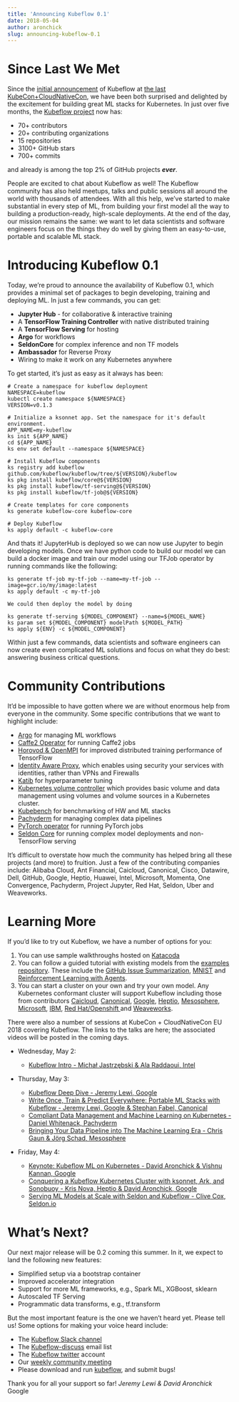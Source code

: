 ```yaml
---
title: 'Announcing Kubeflow 0.1'
date: 2018-05-04
author: aronchick
slug: announcing-kubeflow-0.1
---
```


# Since Last We Met

Since the [initial announcement](https://kubernetes.io/blog/2017/12/introducing-kubeflow-composable) of Kubeflow at [the last KubeCon+CloudNativeCon](https://kccncna17.sched.com/event/CU5v/hot-dogs-or-not-at-scale-with-kubernetes-i-vish-kannan-david-aronchick-google), we have been both surprised and delighted by the excitement for building great ML stacks for Kubernetes. In just over five months, the [Kubeflow project](https://github.com/kubeflow) now has:

* 70+ contributors 
* 20+ contributing organizations
* 15 repositories
* 3100+ GitHub stars
* 700+ commits 

and already is among the top 2% of GitHub projects **_ever_**.

People are excited to chat about Kubeflow as well! The Kubeflow community has also held meetups, talks and public sessions all around the world with thousands of attendees. With all this help, we’ve started to make substantial in every step of ML, from building your first model all the way to building a production-ready, high-scale deployments. At the end of the day, our mission remains the same: we want to let data scientists and software engineers focus on the things they do well by giving them an easy-to-use, portable and scalable ML stack. 

# Introducing Kubeflow 0.1

Today, we’re proud to announce the availability of Kubeflow 0.1, which provides a minimal set of packages to begin developing, training and deploying ML. In just a few commands, you can get:

* **Jupyter Hub** - for collaborative & interactive training
* A **TensorFlow Training Controller** with native distributed training
* A **TensorFlow Serving** for hosting
* **Argo** for workflows
* **SeldonCore** for complex inference and non TF models
* **Ambassador** for Reverse Proxy 
* Wiring to make it work on any Kubernetes anywhere

To get started, it’s just as easy as it always has been:

```
# Create a namespace for kubeflow deployment
NAMESPACE=kubeflow
kubectl create namespace ${NAMESPACE}
VERSION=v0.1.3

# Initialize a ksonnet app. Set the namespace for it's default environment.
APP_NAME=my-kubeflow
ks init ${APP_NAME}
cd ${APP_NAME}
ks env set default --namespace ${NAMESPACE}

# Install Kubeflow components
ks registry add kubeflow github.com/kubeflow/kubeflow/tree/${VERSION}/kubeflow
ks pkg install kubeflow/core@${VERSION}
ks pkg install kubeflow/tf-serving@${VERSION}
ks pkg install kubeflow/tf-job@${VERSION}

# Create templates for core components
ks generate kubeflow-core kubeflow-core

# Deploy Kubeflow
ks apply default -c kubeflow-core
```

And thats it! JupyterHub is deployed so we can now use Jupyter to begin developing models. Once we have python code to build our model we can build a docker image and train our model using our TFJob operator by running commands like the following: 
```
ks generate tf-job my-tf-job --name=my-tf-job --image=gcr.io/my/image:latest
ks apply default -c my-tf-job

We could then deploy the model by doing

ks generate tf-serving ${MODEL_COMPONENT} --name=${MODEL_NAME}
ks param set ${MODEL_COMPONENT} modelPath ${MODEL_PATH}
ks apply ${ENV} -c ${MODEL_COMPONENT}
```

Within just a few commands, data scientists and software engineers can now create even complicated ML solutions and focus on what they do best: answering business critical questions.

# Community Contributions
It’d be impossible to have gotten where we are without enormous help from everyone in the community. Some specific contributions that we want to highlight include:

* [Argo](https://github.com/kubeflow/kubeflow/tree/v0.7.0/kubeflow/argo) for managing ML workflows
* [Caffe2 Operator](https://github.com/kubeflow/caffe2-operator) for running Caffe2 jobs
* [Horovod & OpenMPI](https://github.com/kubeflow/kubeflow/tree/master/components/openmpi-controller) for improved distributed training performance of TensorFlow
* [Identity Aware Proxy](https://github.com/kubeflow/kubeflow/blob/master/docs/gke/iap_request.py), which enables using security your services with identities, rather than VPNs and Firewalls
* [Katib](https://github.com/kubeflow/katib) for hyperparameter tuning
* [Kubernetes volume controller](https://github.com/kubeflow/experimental-kvc) which provides basic volume and data management using volumes and volume sources in a Kubernetes cluster.
* [Kubebench](https://github.com/kubeflow/kubebench) for benchmarking of HW and ML stacks
* [Pachyderm](https://github.com/kubeflow/kubeflow/tree/v0.7.0/kubeflow/pachyderm) for managing complex data pipelines
* [PyTorch operator](https://github.com/kubeflow/pytorch-operator) for running PyTorch jobs
* [Seldon Core](https://github.com/kubeflow/kubeflow/tree/v0.7.0/kubeflow/seldon) for running complex model deployments and non-TensorFlow serving

It’s difficult to overstate how much the community has helped bring all these projects (and more) to fruition. Just a few of the contributing companies include: Alibaba Cloud, Ant Financial, Caicloud, Canonical, Cisco, Datawire, Dell, GitHub, Google, Heptio, Huawei, Intel, Microsoft, Momenta, One Convergence, Pachyderm, Project Jupyter, Red Hat, Seldon, Uber and Weaveworks.

# Learning More

If you’d like to try out Kubeflow, we have a number of options for you:

1. You can use sample walkthroughs hosted on [Katacoda](https://www.katacoda.com/kubeflow)
2. You can follow a guided tutorial with existing models from the [examples repository](https://github.com/kubeflow/examples). These include the [GitHub Issue Summarization](https://github.com/kubeflow/examples/tree/master/github_issue_summarization), [MNIST](https://github.com/kubeflow/examples/tree/master/mnist) and [Reinforcement Learning with Agents](https://github.com/kubeflow/examples/tree/v0.5.1/agents).
3. You can start a cluster on your own and try your own model. Any Kubernetes conformant cluster will support Kubeflow including those from contributors [Caicloud](https://www.prnewswire.com/news-releases/caicloud-releases-its-kubernetes-based-cluster-as-a-service-product-claas-20-and-the-first-tensorflow-as-a-service-taas-11-while-closing-6m-series-a-funding-300418071.html), [Canonical](https://jujucharms.com/canonical-kubernetes/), [Google](https://cloud.google.com/kubernetes-engine/docs/how-to/creating-a-container-cluster), [Heptio](https://heptio.com/products/kubernetes-subscription/), [Mesosphere](https://github.com/mesosphere/dcos-kubernetes-quickstart), [Microsoft](https://learn.microsoft.com/en-us/azure/aks/kubernetes-walkthrough), [IBM](https://cloud.ibm.com/docs/containers?topic=containers-cs_cluster_tutorial#cs_cluster_tutorial), [Red Hat/Openshift ](https://docs.openshift.com/container-platform/3.3/install_config/install/quick_install.html#install-config-install-quick-install)and [Weaveworks](https://www.weave.works/product/cloud/).

There were also a number of sessions at KubeCon + CloudNativeCon  EU 2018 covering Kubeflow. The links to the talks are here; the associated videos will be posted in the coming days. 

* Wednesday, May 2:
    * [Kubeflow Intro - Michał Jastrzębski & Ala Raddaoui, Intel](http://sched.co/Drmt)

* Thursday, May 3:
    * [Kubeflow Deep Dive - Jeremy Lewi, Google](http://sched.co/Drnd)
    * [Write Once, Train & Predict Everywhere: Portable ML Stacks with Kubeflow - Jeremy Lewi, Google & Stephan Fabel, Canonical](http://sched.co/Dquu)
    * [Compliant Data Management and Machine Learning on Kubernetes - Daniel Whitenack, Pachyderm](http://sched.co/DqvC)
    * [Bringing Your Data Pipeline into The Machine Learning Era - Chris Gaun & Jörg Schad, Mesosphere](https://kccnceu18.sched.com/event/E46y/bringing-your-data-pipeline-into-the-machine-learning-era-chris-gaun-jorg-schad-mesosphere-intermediate-skill-level)

* Friday, May 4:
    * [Keynote: Kubeflow ML on Kubernetes - David Aronchick & Vishnu Kannan, Google](http://sched.co/Duoq)
    * [Conquering a Kubeflow Kubernetes Cluster with ksonnet, Ark, and Sonobuoy - Kris Nova, Heptio & David Aronchick, Google](http://sched.co/Dqv6)
    * [Serving ML Models at Scale with Seldon and Kubeflow - Clive Cox, Seldon.io](http://sched.co/Dqvw)

# What’s Next?

Our next major release will be 0.2 coming this summer. In it, we expect to land the following new features:

* Simplified setup via a bootstrap container
* Improved accelerator integration
* Support for more ML frameworks, e.g., Spark ML, XGBoost, sklearn
* Autoscaled TF Serving
* Programmatic data transforms, e.g., tf.transform

But the most important feature is the one we haven’t heard yet. Please tell us! Some options for making your voice heard include:

* The [Kubeflow Slack channel](https://join.slack.com/t/kubeflow/shared_invite/enQtMjgyMzMxNDgyMTQ5LWUwMTIxNmZlZTk2NGU0MmFiNDE4YWJiMzFiOGNkZGZjZmRlNTExNmUwMmQ2NzMwYzk5YzQxOWQyODBlZGY2OTg)
* The [Kubeflow-discuss](https://groups.google.com/forum/#!forum/kubeflow-discuss) email list
* The [Kubeflow twitter](http://twitter.com/kubeflow) account
* Our [weekly community meeting](https://github.com/kubeflow/community)
* Please download and run [kubeflow](https://github.com/kubeflow/kubeflow/pull/330/files), and submit bugs!

Thank you for all your support so far!
*Jeremy Lewi & David Aronchick* Google
